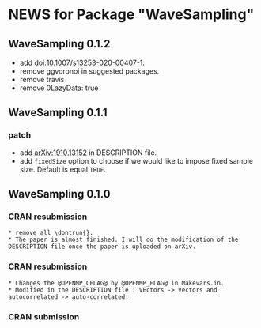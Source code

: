 # NEWS for Package "WaveSampling"

## WaveSampling 0.1.2

  * add <doi:10.1007/s13253-020-00407-1>.
  * remove ggvoronoi in suggested packages.
  * remove travis
  * remove 0LazyData: true
 
## WaveSampling 0.1.1

### patch  

  * add <arXiv:1910.13152> in DESCRIPTION file.
  * add `fixedSize` option to choose if we would like to impose fixed sample size. Default is equal `TRUE`.
  
## WaveSampling 0.1.0

### CRAN resubmission
    * remove all \dontrun{}.
    * The paper is almost finished. I will do the modification of the DESCRIPTION file once the paper is uploaded on arXiv.
### CRAN resubmission
    * Changes the @OPENMP_CFLAG@ by @OPENMP_FLAG@ in Makevars.in.
    * Modified in the DESCRIPTION file : VEctors -> Vectors and autocorrelated -> auto-correlated.
### CRAN submission